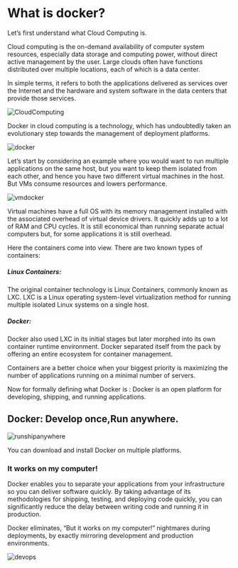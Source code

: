 <h1>What is docker?</h1>

Let’s first understand what Cloud Computing is.

Cloud computing is the on-demand availability of computer system resources, especially data storage and computing power, without direct active management by the user. Large clouds often have functions distributed over multiple locations, each of which is a data center.

In simple terms, it refers to both the applications delivered as services over the Internet and the hardware and system software in the data centers that provide those services.

![CloudComputing](https://github.com/gvinothan/Docker/assets/43309736/0cf8cbd6-919b-42a2-a264-9dc549abef10)

Docker in cloud computing is a technology, which has undoubtedly taken an evolutionary step towards the management of deployment platforms.

![docker](https://github.com/gvinothan/Docker/assets/43309736/5a16bb90-5164-4fea-9675-44e23a740b83)

Let’s start by considering an example where you would want to run multiple applications on the same host, but you want to keep them isolated from each other, and hence you have two different virtual machines in the host. But VMs consume resources and lowers performance.

![vmdocker](https://github.com/gvinothan/Docker/assets/43309736/13a218bc-aa5c-4059-8b45-1f1716c0fc77)


Virtual machines have a full OS with its memory management installed with the associated overhead of virtual device drivers. It quickly adds up to a lot of RAM and CPU cycles. It is still economical than running separate actual computers but, for some applications it is still overhead.

Here the containers come into view. There are two known types of containers:

<h5>Linux Containers:</h5> The original container technology is Linux Containers, commonly known as LXC. LXC is a Linux operating system-level virtualization method for running multiple isolated Linux systems on a single host.
<h5>Docker:</h5> Docker also used LXC in its initial stages but later morphed into its own container runtime environment. Docker separated itself from the pack by offering an entire ecosystem for container management.

Containers are a better choice when your biggest priority is maximizing the number of applications running on a minimal number of servers.

Now for formally defining what Docker is :
Docker is an open platform for developing, shipping, and running applications.

<h2>Docker: Develop once,Run anywhere.</h2>


![runshipanywhere](https://github.com/gvinothan/Docker/assets/43309736/6fb1badb-f056-4d26-baf7-08cfa9beb91e)

You can download and install Docker on multiple platforms.

<h3>It works on my computer!</h3>

Docker enables you to separate your applications from your infrastructure so you can deliver software quickly. By taking advantage of its methodologies for shipping, testing, and deploying code quickly, you can significantly reduce the delay between writing code and running it in production.

Docker eliminates, “But it works on my computer!” nightmares during deployments, by exactly mirroring development and production environments.


![devops](https://github.com/gvinothan/Docker/assets/43309736/d39e8ba0-c00e-4e7a-a78f-ab14b839205c)
